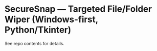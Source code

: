 # SecureSnap — Targeted File/Folder Wiper (Windows-first, Python/Tkinter)

See repo contents for details.
